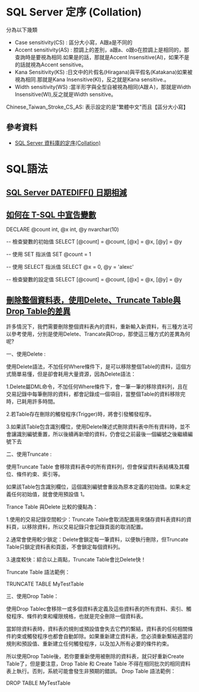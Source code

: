 # SQL Server 定序 (Collation)

分為以下幾類
- Case sensitivity(CS) : 區分大小寫，A跟a是不同的
- Accent sensitivity(AS) : 腔調上的差別，a跟a、o跟o在腔調上是相同的，那查詢時是要視為相同.如果是的話，那就是Accent Insensitive(AI)，如果不是的話就視為Accent sensitive。
- Kana Sensitivity(KS) :日文中的片假名(Hiragana)與平假名(Katakana)如果被視為相同.那就是Kana Insensitive(KI)，反之就是Kana sensitive.。
- Width sensitivity(WS) :當半形字與全型自被視為相同(A跟Ａ)，那就是Width Insensitive(WI),反之就是Width sensitive。

Chinese_Taiwan_Stroke_CS_AS: 表示設定的是"繁體中文"而且【區分大小寫】

## 參考資料

- [SQL Server 資料庫的定序(Collation)](https://dotblogs.com.tw/erictsaiblog/2015/03/31/150902)

# SQL語法

## [SQL Server DATEDIFF() 日期相減](https://www.fooish.com/sql/sql-server-datediff-function.html)

## [如何在 T-SQL 中宣告變數](https://ithelp.ithome.com.tw/articles/10009411)

DECLARE @count int, @x int, @y nvarchar(10)

-- 檢查變數的初始值
SELECT [@count] = @count, [@x] = @x, [@y] = @y

-- 使用 SET 指派值
SET @count = 1

-- 使用 SELECT 指派值
SELECT @x = 0, @y = 'alexc'

-- 檢查變數的設定值
SELECT [@count] = @count, [@x] = @x, [@y] = @y


## [刪除整個資料表，使用Delete、Truncate Table與Drop Table的差異](https://byron0920.pixnet.net/blog/post/85759990)

許多情況下，我們需要刪除整個資料表內的資料，重新輸入新資料，有三種方法可以參考使用，分別是使用Delete、Trancate與Drop，那使這三種方式的差異為何呢?

一、使用Delete :

使用Delete語法，不加任何Where條件下，是可以移除整個Table的資料，這個方式簡單易懂，但是卻會耗用大量資源，因為Delete語法：

1.Delete屬DML命令，不加任何Where條件下，會一筆一筆的移除資料列，且在交易記錄中每筆刪除的資料，都會記錄成一個項目，當整個Table的資料移除完時，已耗用許多時間。

2.若Table存在刪除的觸發程序(Trigger)時，將會引發觸發程序。

3.如果該Table包含識別欄位，使用Delete陳述式刪除資料表中所有資料時，並不會讓識別編號重置，所以後續再新增的資料，仍會從之前最後一個編號之後繼續編號下去

 

二、使用Truncate :

使用Truncate Table 會移除資料表中的所有資料列，但會保留資料表結構及其欄位、條件約束、索引等。

如果該Table包含識別欄位，這個識別編號會重設為原本定義的初始值。如果未定義任何初始值，就會使用預設值 1。

Trance Table 與Delete 比較的優點為：

1.使用的交易記錄空間較少：Truncate Table會取消配置用來儲存資料表資料的資料頁，以移除資料，所以交易記錄只會記錄頁面的取消配置。

2.通常會使用較少鎖定：Delete會鎖定每一筆資料，以便執行刪除，但Truncate Table只鎖定資料表和頁面，不會鎖定每個資料列。

3.速度較快：綜合以上兩點，Truncate Table會比Delete快！

Truncate Table 語法範例：

TRUNCATE TABLE MyTestTable
 


三、使用Drop Table：

使用Drop Tablec會移除一或多個資料表定義及這些資料表的所有資料、索引、觸發程序、條件約束和權限規格，也就是完全刪除一個資料表。

當卸除資料表時，資料表的規則或預設值會失去它們的繫結，資料表的任何相關條件約束或觸發程序也都會自動卸除。如果重新建立資料表，您必須重新繫結適當的規則和預設值、重新建立任何觸發程序，以及加入所有必要的條件約束。

所以使用Drop Table後，若你要重新使用被刪除的資料表，就只好重新Create Table了，但是要注意，Drop Table 和 Create Table 不得在相同批次的相同資料表上執行。否則，系統可能會發生非預期的錯誤。
Drop Table 語法範例：

DROP TABLE MyTestTable

